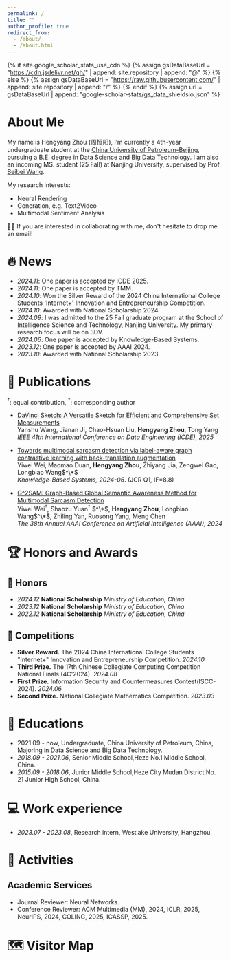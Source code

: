 ```yaml
---
permalink: /
title: ""
author_profile: true
redirect_from: 
  - /about/
  - /about.html
---
```


{% if site.google_scholar_stats_use_cdn %}
{% assign gsDataBaseUrl = "https://cdn.jsdelivr.net/gh/" | append: site.repository | append: "@" %}
{% else %}
{% assign gsDataBaseUrl = "https://raw.githubusercontent.com/" | append: site.repository | append: "/" %}
{% endif %}
{% assign url = gsDataBaseUrl | append: "google-scholar-stats/gs_data_shieldsio.json" %}

<span class='anchor' id='about-me'></span>

#  About Me
My name is Hengyang Zhou (周恒阳), I’m currently a 4th-year undergraduate student at the [China University of Petroleum-Beijing](https://www.cup.edu.cn/), pursuing a B.E. degree in Data Science and Big Data Technology. I am also an incoming MS. student (25 Fall) at Nanjing University, supervised by Prof. [Beibei Wang](https://wangningbei.github.io/).

My research interests:
- Neural Rendering
- Generation, e.g. Text2Video
- Multimodal Sentiment Analysis



🌟🌟 If you are interested in collaborating with me, don't hesitate to drop me an email! 

<!-- My research interest includes neural machine translation and computer vision. I have published more than 100 papers at the top international AI conferences with total <a href='https://scholar.google.com/citations?user=DhtAFkwAAAAJ'>google scholar citations <strong><span id='total_cit'>260000+</span></strong></a> (You can also use google scholar badge <a href='https://scholar.google.com/citations?user=DhtAFkwAAAAJ'><img src="https://img.shields.io/endpoint?url={{ url | url_encode }}&logo=Google%20Scholar&labelColor=f6f6f6&color=9cf&style=flat&label=citations"></a>). -->


# 🔥 News  
- *2024.11*: One paper is accepted by ICDE 2025.
- *2024.11*: One paper is accepted by TMM.
- *2024.10*: Won the Silver Reward of the 2024 China International College Students 'Internet+' Innovation and Entrepreneurship Competition.
- *2024.10*: Awarded with National Scholarship 2024.
- *2024.09*: I was admitted to the 25 Fall graduate program at the School of Intelligence Science and Technology, Nanjing University. My primary research focus will be on 3DV.
- *2024.06*: One paper is accepted by Knowledge-Based Systems.
- *2023.12*: One paper is accepted by AAAI 2024.
- *2023.10*: Awarded with National Scholarship 2023.


# 📝 Publications 
$^\dagger$: equal contribution, $^*$: corresponding author

- [DaVinci Sketch: A Versatile Sketch for Efficient and Comprehensive Set Measurements](https://zhyhome.github.io/)   
Yanshu Wang, Jianan Ji, Chao-Hsuan Liu, **Hengyang Zhou**, Tong Yang            
*IEEE 41th International Conference on Data Engineering (ICDE), 2025*

- [Towards multimodal sarcasm detection via label-aware graph contrastive learning with back-translation augmentation](https://doi.org/10.1016/j.knosys.2024.112109)   
Yiwei Wei, Maomao Duan, **Hengyang Zhou**, Zhiyang Jia, Zengwei Gao, Longbiao Wang$^\*$            
*Knowledge-Based Systems, 2024-06*. (JCR Q1, IF=8.8)

- [G^2SAM: Graph-Based Global Semantic Awareness Method for Multimodal Sarcasm Detection](https://ojs.aaai.org/index.php/AAAI/article/view/28766)   
Yiwei Wei$^\dagger$, Shaozu Yuan$^\dagger$ $^\*$, **Hengyang Zhou**, Longbiao Wang$^\*$, Zhiling Yan, Ruosong Yang, Meng Chen              
*The 38th Annual AAAI Conference on Artificial Intelligence (AAAI), 2024*

<!-- <div class='paper-box'><div class='paper-box-image'><div><div class="badge">CVPR 2016</div><img src='images/500x300.png' alt="sym" width="100%"></div></div>
<div class='paper-box-text' markdown="1">

[Deep Residual Learning for Image Recognition](https://openaccess.thecvf.com/content_cvpr_2016/papers/He_Deep_Residual_Learning_CVPR_2016_paper.pdf)

**Kaiming He**, Xiangyu Zhang, Shaoqing Ren, Jian Sun

[**Project**](https://scholar.google.com/citations?view_op=view_citation&hl=zh-CN&user=DhtAFkwAAAAJ&citation_for_view=DhtAFkwAAAAJ:ALROH1vI_8AC) <strong><span class='show_paper_citations' data='DhtAFkwAAAAJ:ALROH1vI_8AC'></span></strong>
- Lorem ipsum dolor sit amet, consectetur adipiscing elit. Vivamus ornare aliquet ipsum, ac tempus justo dapibus sit amet. 
</div>
</div> -->
# 🏆 Honors and Awards
## 🏅 Honors
- *2024.12* **National Scholarship** *Ministry of Education, China* 
- *2023.12* **National Scholarship** *Ministry of Education, China* 
- *2022.12* **National Scholarship** *Ministry of Education, China* 

## 🎏 Competitions
- **Silver Reward.** The 2024 China International College Students "Internet+" Innovation and Entrepreneurship Competition. *2024.10*
- **Third Prize.** The 17th Chinese Collegiate Computing Competition National Finals (4C'2024). *2024.08*
- **First Prize.** Information Security and Countermeasures Contest(ISCC-2024). *2024.06*
- **Second Prize.** National Collegiate Mathematics Competition. *2023.03*


# 📖 Educations
- 2021.09 - now, Undergraduate, China University of Petroleum, China, Majoring in Data Science and Big Data Technology. 
- *2018.09 - 2021.06*, Senior Middle School,Heze No.1 Middle School, China. 
- *2015.09 - 2018.06*, Junior Middle School,Heze City Mudan District No. 21 Junior High School, China. 

# 💻 Work experience
- *2023.07 - 2023.08*, Research intern, Westlake University, Hangzhou.

# 🎡 Activities

## Academic Services
- Journal Reviewer: Neural Networks.
- Conference Reviewer: ACM Multimedia (MM), 2024, ICLR, 2025, NeurIPS, 2024, COLING, 2025, ICASSP, 2025.

# 🗺️ Visitor Map
<script type='text/javascript' id='clustrmaps' src='//cdn.clustrmaps.com/map_v2.js?cl=ffffff&w=500&t=tt&d=D3UNK4XfedFLZh8MTaiI8Vu_7FtS6gOLkvbqVeHps1I'></script>



<!-- # 💬 Invited Talks
- *2021.06*, Lorem ipsum dolor sit amet, consectetur adipiscing elit. Vivamus ornare aliquet ipsum, ac tempus justo dapibus sit amet. 
- *2021.03*, Lorem ipsum dolor sit amet, consectetur adipiscing elit. Vivamus ornare aliquet ipsum, ac tempus justo dapibus sit amet.  \| [\[video\]](https://github.com/) -->
